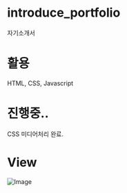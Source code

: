 # introduce_portfolio
자기소개서

# 활용 
HTML, CSS, Javascript

# 진행중..
CSS 미디어처리 완료.

# View
![Image](https://github.com/user-attachments/assets/4cc56739-67ac-4fa6-b75c-ac414198c133)
